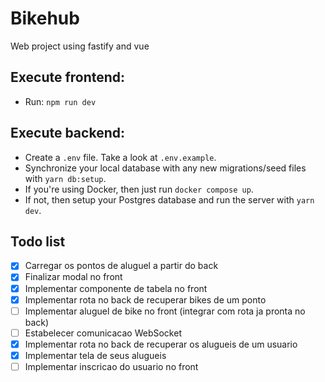 # Bikehub

Web project using fastify and vue

## Execute frontend:

- Run: `npm run dev`

## Execute backend:

- Create a `.env` file. Take a look at `.env.example`.
- Synchronize your local database with any new migrations/seed files with `yarn db:setup`.
- If you're using Docker, then just run `docker compose up`.
- If not, then setup your Postgres database and run the server with `yarn dev`.

## Todo list

- [x] Carregar os pontos de aluguel a partir do back
- [x] Finalizar modal no front
- [x] Implementar componente de tabela no front
- [x] Implementar rota no back de recuperar bikes de um ponto
- [ ] Implementar aluguel de bike no front (integrar com rota ja pronta no back)
- [ ] Estabelecer comunicacao WebSocket
- [x] Implementar rota no back de recuperar os alugueis de um usuario
- [x] Implementar tela de seus alugueis
- [ ] Implementar inscricao do usuario no front
